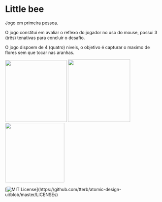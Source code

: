 
# Little bee

Jogo em primeira pessoa.

O jogo constituí em avaliar o reflexo do jogador no uso do mouse, possui 3 (três) tenativas para
concluir o desafio.

O jogo dispoem de 4 (quatro) niveis, o objetivo é capturar o maximo de flores sem que tocar nas aranhas.







<div>
    <img src="https://raw.githubusercontent.com/git-cardoso/game-littleBee/main/telainicial.png" width="200"/>
  
 <img src="https://raw.githubusercontent.com/git-cardoso/game-littleBee/main/gameiniciado.png" width="202" />
  
   <img src="https://raw.githubusercontent.com/git-cardoso/game-littleBee/main/gameover.png" width="192" />
</div>










[![MIT License](https://img.shields.io/apm/l/atomic-design-ui.svg?)](https://github.com/tterb/atomic-design-ui/blob/master/LICENSEs)
  

